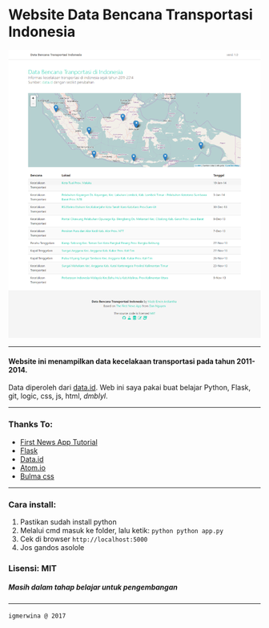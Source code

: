 Website Data Bencana Transportasi Indonesia
===

![alt text](https://github.com/igmerwina/bencana-transport-app/blob/master/static/capture.png "Screenshot")

---

#### Website ini menampilkan data kecelakaan transportasi pada tahun 2011-2014.
Data diperoleh dari [data.id](http://data.go.id/dataset/data-kecelakaan-transportasi-2). Web ini saya pakai buat belajar Python, Flask, git, logic, css, js, html, _dmblyl_.

---
### Thanks To:
- [First News App Tutorial][5]
- [Flask][1]
- [Data.id][2]
- [Atom.io][3]
- [Bulma css][4]

[1]: http://flask.pocoo.org/
[2]: http://www.data.id/
[3]: http://www.atom.io/
[4]: https://github.com/jgthms/bulma
[5]: https://first-news-app.readthedocs.io/en/latest/

---

### Cara install:
1. Pastikan sudah install python
2. Melalui cmd masuk ke folder, lalu ketik: ``` python
python app.py ```
3. Cek di browser `http://localhost:5000`
4. Jos gandos asolole

### **Lisensi: MIT**

##### Masih dalam tahap belajar untuk pengembangan

---

`igmerwina @ 2017`
